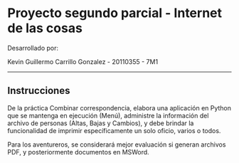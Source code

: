 # Proyecto segundo parcial - Internet de las cosas

Desarrollado por:

Kevin Guillermo Carrillo Gonzalez - 20110355 - 7M1

---
## Instrucciones 

De la práctica Combinar correspondencia, elabora una aplicación en Python
que se mantenga en ejecución (Menú), administre la información del archivo
de personas (Altas, Bajas y Cambios), y debe brindar la funcionalidad de
imprimir específicamente un solo oficio, varios o todos.


Para los aventureros, se considerará mejor evaluación si generan archivos
PDF, y posteriormente documentos en MSWord.